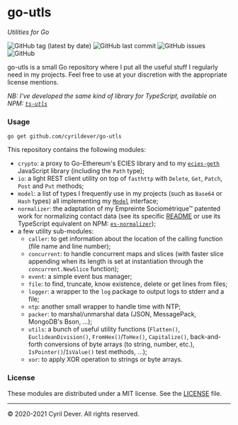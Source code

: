 # go-utls
_Utilities for Go_

![GitHub tag (latest by date)](https://img.shields.io/github/v/tag/cyrildever/go-utls)
![GitHub last commit](https://img.shields.io/github/last-commit/cyrildever/go-utls)
![GitHub issues](https://img.shields.io/github/issues/cyrildever/go-utls)
![GitHub](https://img.shields.io/github/license/cyrildever/go-utls)

go-utls is a small Go repository where I put all the useful stuff I regularly need in my projects.
Feel free to use at your discretion with the appropriate license mentions.

_NB: I've developed the same kind of library for TypeScript, available on NPM: [`ts-utls`](https://www.npmjs.com/package/ts-utls)_


### Usage

```console
go get github.com/cyrildever/go-utls
```

This repository contains the following modules:
- `crypto`: a proxy to Go-Ethereum's ECIES library and to my [`ecies-geth`](https://www.npmjs.com/package/ecies-geth) JavaScript library (including the `Path` type);
- `io`: a light REST client utility on top of `fasthttp` with `Delete`, `Get`, `Patch`, `Post` and `Put` methods;
- `model`: a list of types I frequently use in my projects (such as `Base64` or `Hash` types) all implementing my [`Model`](model/Model.go) interface;
- `normalizer`: the adaptation of my Empreinte Sociométrique&trade; patented work for normalizing contact data (see its specific [README](normalizer/README.md) or use its TypeScript equivalent on NPM: [`es-normalizer`](https://www.npmjs.com/package/es-normalizer));
- a few utility sub-modules:
  * `caller`: to get information about the location of the calling function (file name and line number);
  * `concurrent`: to handle concurrent maps and slices (with faster slice appending when its length is set at instantiation through the `concurrent.NewSlice` function);
  * `event`: a simple event bus manager;
  * `file`: to find, truncate, know existence, delete or get lines from files;
  * `logger`: a wrapper to the `log` package to output logs to stderr and a file;
  * `ntp`: another small wrapper to handle time with NTP;
  * `packer`: to marshal/unmarshal data (JSON, MessagePack, MongoDB's Bson, &mldr;);
  * `utils`: a bunch of useful utility functions (`Flatten()`, `EuclideanDivision()`, `FromHex()`/`ToHex()`, `Capitalize()`, back-and-forth conversions of byte arrays (to string, number, etc.), `IsPointer()`/`IsValue()` test methods, &mldr;);
  * `xor`: to apply XOR operation to strings or byte arrays.


### License

These modules are distributed under a MIT license.
See the [LICENSE](LICENSE) file.


<hr />
&copy; 2020-2021 Cyril Dever. All rights reserved.